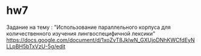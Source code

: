 # hw7
Задание на тему : "Использование параллельного корпуса для количественного изучения лингвоспецифичной лексики"
https://docs.google.com/document/d/1xoZvT8JklwN_GXUjoDNhKWCfdEyNLLpBH5bTxVzU-5g/edit
